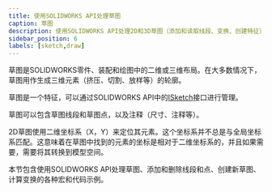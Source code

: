 ```yaml
---
title: 使用SOLIDWORKS API处理草图
caption: 草图
description: 使用SOLIDWORKS API处理2D和3D草图（添加和读取线段、变换、创建特征）
sidebar_position: 6
labels: [sketch,draw]
---
```

草图是SOLIDWORKS零件、装配和绘图中的二维或三维布局。在大多数情况下，草图用作生成三维元素（挤压、切割、放样等）的轮廓。

草图是一个特征，可以通过SOLIDWORKS API中的[ISketch](https://help.solidworks.com/2018/english/api/sldworksapi/SolidWorks.Interop.sldworks~SolidWorks.Interop.sldworks.ISketch.html)接口进行管理。

草图可以包含草图线段和草图点，以及注释（尺寸、注释等）。

2D草图使用二维坐标系（X，Y）来定位其元素。这个坐标系并不总是与全局坐标系匹配。这意味着在草图中找到的元素的坐标是相对于二维坐标系的，并且如果需要，需要将其转换到模型空间。

本节包含使用SOLIDWORKS API处理草图、添加和删除线段和点、创建新草图、计算变换的各种宏和代码示例。